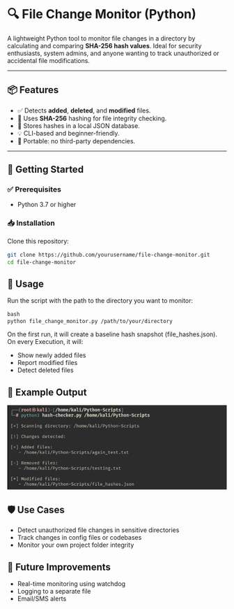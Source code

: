 # 🔍 File Change Monitor (Python)

A lightweight Python tool to monitor file changes in a directory by calculating and comparing **SHA-256 hash values**. Ideal for security enthusiasts, system admins, and anyone wanting to track unauthorized or accidental file modifications.

---

## 📦 Features

- ✅ Detects **added**, **deleted**, and **modified** files.  
- 🔐 Uses **SHA-256** hashing for file integrity checking.  
- 🧠 Stores hashes in a local JSON database.  
- 💡 CLI-based and beginner-friendly.  
- 💾 Portable: no third-party dependencies.

---

## 🚀 Getting Started

### ✅ Prerequisites

- Python 3.7 or higher  

### 📥 Installation

Clone this repository:

```bash
git clone https://github.com/yourusername/file-change-monitor.git  
cd file-change-monitor
```
## 🏃 Usage
Run the script with the path to the directory you want to monitor:  
```
bash
python file_change_monitor.py /path/to/your/directory
```  
On the first run, it will create a baseline hash snapshot (file_hashes.json). On every Execution, it will:  

 - Show newly added files  
 - Report modified files
 - Detect deleted files



## 📁 Example Output

![image](<images/Screenshot_2025-06-07_06_50_30 copy.png>)

## 🛡️ Use Cases

* Detect unauthorized file changes in sensitive directories  
* Track changes in config files or codebases  
* Monitor your own project folder integrity

## 🧠 Future Improvements

* Real-time monitoring using watchdog  
* Logging to a separate file  
* Email/SMS alerts

